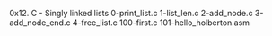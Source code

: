 0x12. C - Singly linked lists
0-print_list.c
1-list_len.c
2-add_node.c
3-add_node_end.c
4-free_list.c
100-first.c
101-hello_holberton.asm
